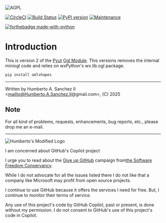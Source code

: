![](https://github.com/hasii2011/code-ally-basic/blob/master/developer/agpl-license-web-badge-version-2-256x48.png "AGPL")

[![CircleCI](https://dl.circleci.com/status-badge/img/gh/hasii2011/umlshapes/tree/master.svg?style=shield)](https://dl.circleci.com/status-badge/redirect/gh/hasii2011/umlshape/tree/master)
[![Build Status](https://app.travis-ci.com/hasii2011/umlshapes.svg?token=xLRFkv8yzJS4p9oSFs49&branch=master)](https://app.travis-ci.com/hasii2011/umlshapes)
[![PyPI version](https://badge.fury.io/py/umlshapes.svg)](https://badge.fury.io/py/oglv2)
[![Maintenance](https://img.shields.io/badge/Maintained%3F-yes-green.svg)](https://GitHub.com/Naereen/StrapDown.js/graphs/commit-activity)

[![forthebadge made-with-python](http://ForTheBadge.com/images/badges/made-with-python.svg)](https://www.python.org/)

# Introduction

This is version 2 of the [Pyut](https://github.com/hasii2011/pyut) [Ogl Module](https://github.com/hasii2011/ogl).  This versions removes the internal miniogl code and
relies on wxPython's wx.lib.ogl package.

```bash
pip install umlshapes
```

___

Written by Humberto A. Sanchez II <mailto@Humberto.A.Sanchez.II@gmail.com>, (C) 2025


## Note
For all kind of problems, requests, enhancements, bug reports, etc., please drop me an e-mail.


------


![Humberto's Modified Logo](https://raw.githubusercontent.com/wiki/hasii2011/gittodoistclone/images/SillyGitHub.png)

I am concerned about GitHub's Copilot project



I urge you to read about the
[Give up GitHub](https://GiveUpGitHub.org) campaign from[the Software Freedom Conservancy](https://sfconservancy.org).

While I do not advocate for all the issues listed there I do not like that a company like Microsoft may profit from open source projects.

I continue to use GitHub because it offers the services I need for free.  But, I continue to monitor their terms of service.

Any use of this project's code by GitHub Copilot, past or present, is done without my permission.  I do not consent to GitHub's use of this project's code in Copilot.
